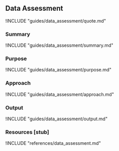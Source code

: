 ## Data Assessment

!INCLUDE "guides/data_assessment/quote.md"

### Summary

!INCLUDE "guides/data_assessment/summary.md"

### Purpose

!INCLUDE "guides/data_assessment/purpose.md"

### Approach

!INCLUDE "guides/data_assessment/approach.md"

### Output

!INCLUDE "guides/data_assessment/output.md"

### Resources [stub]

!INCLUDE "references/data_assessment.md"
